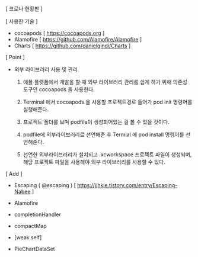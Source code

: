 [ 코로나 현황판 ]


[ 사용한 기술 ]

  - cocoapods [   https://cocoapods.org ]
  - Alamofire [ https://github.com/Alamofire/Alamofire ]
  - Charts [ https://github.com/danielgindi/Charts ] 

[ Point ] 

  - 외부 라이브러리 사용 및 관리
  
    1. 애플 플랫폼에서 개발을 할 때 외부 라이브러리 관리를 쉽게 하기 위해 의존성 도구인 cocoapods 을 사용한다.
      
    2. Terminal 에서 cocoapods 을 사용할 프로젝트경로 들어가 pod init 명령어를 실행해준다.
    
    3. 프로젝트 폴더를 보며 podfile이 생성되어있는 걸 볼 수 있을 것이다.
    
    4. podfile에 외부라이브러리르 선언해준 후 Termial 에 pod install 명령어를 선언해준다.
    
    5. 선언한 외부라이브러리가 설치되고 .xcworkspace 프로젝트 파일이 생성되며, 해당 프로젝트 파일을 사용해야 외부 라이브러리를 사용할 수 있다.
    
    
[ Add ]
    
- Escaping ( @escaping )   [ https://jjhkie.tistory.com/entry/Escaping-Nabee ]

- Alamofire 
    
- completionHandler 
    
- compactMap
    
- [weak self]
    
- PieChartDataSet
              

    
    
    
